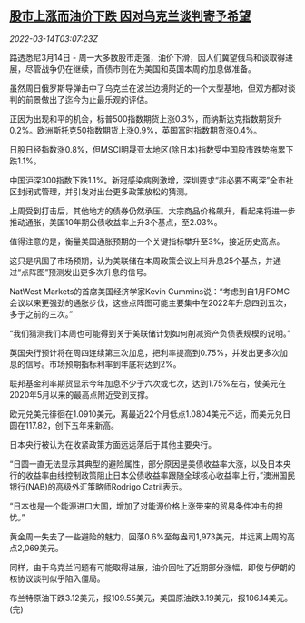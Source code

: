 <!--1647228662000-->
[股市上涨而油价下跌 因对乌克兰谈判寄予希望](https://cn.reuters.com/article/global-market-asia-stocks-oil-0314-idCNKCS2LB06C)
------

<div><i>2022-03-14T03:07:23Z</i></div><p>路透悉尼3月14日 - 周一大多数股市走强，油价下滑，因人们冀望俄乌和谈取得进展，尽管战争仍在继续，而债市则在为美国和英国本周的加息做准备。</p><p>虽然周日俄罗斯导弹击中了乌克兰在波兰边境附近的一个大型基地，但双方都对谈判的前景做出了迄今为止最乐观的评估。</p><p>正因为出现和平的机会，标普500指数期货上涨0.3%，而纳斯达克指数期货升0.2%。欧洲斯托克50指数期货上涨0.9%，英国富时指数期货涨0.4%。</p><p>日股日经指数涨0.8%，但MSCI明晟亚太地区(除日本)指数受中国股市跌势拖累下跌1.1%。</p><p>中国沪深300指数下跌1.1%。新冠感染病例激增，深圳要求“非必要不离深”全市社区封闭式管理，并引发对出台更多政策放松的猜测。</p><p>上周受到打击后，其他地方的债券仍然承压。大宗商品价格飙升，看起来将进一步推动通胀，美国10年期公债收益率上升3个基点，至2.03%。</p><p>值得注意的是，衡量美国通胀预期的一个关键指标攀升至3%，接近历史高点。</p><p>这只是巩固了市场预期，认为美联储在本周政策会议上料升息25个基点，并通过“点阵图”预测发出更多次升息的信号。</p><p>NatWest Markets的首席美国经济学家Kevin Cummins说：“考虑到自1月FOMC会议以来更强劲的通胀步伐，这些点阵图可能主要集中在2022年升息四到五次，多于之前的三次。”</p><p>“我们猜测我们本周也可能得到关于美联储计划如何削减资产负债表规模的说明。”</p><p>英国央行预计将在周四连续第三次加息，把利率提高到0.75%，并发出更多次加息的信号。市场预期指标利率到年底将达到2%。</p><p>联邦基金利率期货显示今年加息不少于六次或七次，达到1.75%左右，使美元在2020年5月以来的最高点附近受到支撑。</p><p>欧元兑美元徘徊在1.0910美元，离最近22个月低点1.0804美元不远，而美元兑日圆在117.82，创下五年来新高。</p><p>日本央行被认为在收紧政策方面远远落后于其他主要央行。</p><p>“日圆一直无法显示其典型的避险属性，部分原因是美债收益率大涨，以及日本央行的收益率曲线控制政策阻止日本公债收益率跟随全球核心收益率上行，”澳洲国民银行(NAB)的高级外汇策略师Rodrigo Catril表示。</p><p>“日本也是一个能源进口大国，增加了对能源价格上涨带来的贸易条件冲击的担忧。”</p><p>黄金周一失去了一些避险的魅力，回落0.6%至每盎司1,973美元，并远离上周的高点2,069美元。</p><p>同样，由于乌克兰问题有可能取得进展，油价回吐了近期部分涨幅，即使与伊朗的核协议谈判似乎陷入僵局。</p><p>布兰特原油下跌3.12美元，报109.55美元，美国原油跌3.19美元，报106.14美元。(完)</p>
